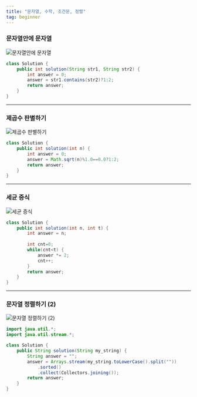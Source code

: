 ```yaml
---
title: "문자열, 수학, 조건문, 정렬"
tag: beginner
---
```


### 문자열안에 문자열
![문자열안에 문자열](https://github.com/yony-k/yony-k.github.io/assets/109204976/18db308f-4a2e-4178-b4ae-8854c7c68841)

```java
class Solution {
    public int solution(String str1, String str2) {
        int answer = 0;
        answer = str1.contains(str2)?1:2;
        return answer;
    }
}
```

---

### 제곱수 판별하기
![제곱수 판별하기](https://github.com/yony-k/yony-k.github.io/assets/109204976/c558eabd-40a7-4f31-8282-2feb12dfd709)

```java
class Solution {
    public int solution(int n) {
        int answer = 0;
        answer = Math.sqrt(n)%1.0==0.0?1:2;
        return answer;
    }
}
```

---

### 세균 증식
![세균 증식](https://github.com/yony-k/yony-k.github.io/assets/109204976/5501fd9c-1202-4938-82ad-8b5bded2d886)

```java
class Solution {
    public int solution(int n, int t) {
        int answer = n;
		
		int cnt=0;
		while(cnt<t) {
			answer *= 2;
			cnt++;
		}
        return answer;
    }
}
```

---

### 문자열 정렬하기 (2)
![문자열 정렬하기 (2)](https://github.com/yony-k/yony-k.github.io/assets/109204976/3c48201b-832e-407c-91b6-e48da5ba2c85)

```java
import java.util.*;
import java.util.stream.*;

class Solution {
    public String solution(String my_string) {
        String answer = "";
        answer = Arrays.stream(my_string.toLowerCase().split(""))
            .sorted()
            .collect(Collectors.joining());
        return answer;
    }
}
```

